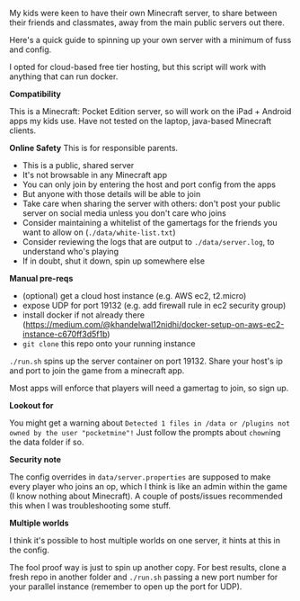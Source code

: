 My kids were keen to have their own Minecraft server, to share between their friends and classmates, away from the main 
public servers out there.

Here's a quick guide to spinning up your own server with a minimum of fuss and config.

I opted for cloud-based free tier hosting, but this script will work with anything that can run docker.

**Compatibility**

This is a Minecraft: Pocket Edition server, so will work on the iPad + Android apps my kids use.
Have not tested on the laptop, java-based Minecraft clients.

**Online Safety**
This is for responsible parents.  
- This is a public, shared server
- It's not browsable in any Minecraft app
- You can only join by entering the host and port config from the apps
- But anyone with those details will be able to join
- Take care when sharing the server with others: don't post your public server on social media unless you don't care who joins
- Consider maintaining a whitelist of the gamertags for the friends you want to allow on (`./data/white-list.txt`)
- Consider reviewing the logs that are output to `./data/server.log`, to understand who's playing
- If in doubt, shut it down, spin up somewhere else 

**Manual pre-reqs**

- (optional) get a cloud host instance (e.g. AWS ec2, t2.micro)
- expose UDP for port 19132 (e.g. add firewall rule in ec2 security group)
- install docker if not already there (https://medium.com/@khandelwal12nidhi/docker-setup-on-aws-ec2-instance-c670ff3d5f1b)
- `git clone` this repo onto your running instance

`./run.sh` spins up the server container on port 19132.
Share your host's ip and port to join the game from a minecraft app.

Most apps will enforce that players will need a gamertag to join, so sign up. 

**Lookout for**

You might get a warning about `Detected 1 files in /data or /plugins not owned by the user "pocketmine"!`
Just follow the prompts about `chown`ing the data folder if so.

**Security note**

The config overrides in `data/server.properties` are supposed to make every player who joins an op, 
which I think is like an admin within the game (I know nothing about Minecraft).  A couple of posts/issues recommended this when I was
troubleshooting some stuff.

**Multiple worlds**

I think it's possible to host multiple worlds on one server, it hints at this in the config.

The fool proof way is just to spin up another copy.   For best results, clone a fresh repo in another folder and 
`./run.sh` passing a new port number for your parallel instance (remember to open up the port for UDP).  


